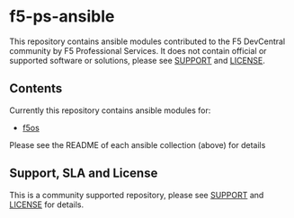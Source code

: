 # f5-ps-ansible

This repository contains ansible modules contributed to the F5 DevCentral community by F5 Professional Services. It does not contain official or supported software or solutions, please see [SUPPORT](SUPPORT.md) and [LICENSE](COPYING).

## Contents

Currently this repository contains ansible modules for:

- [f5os](ansible_collections/f5_ps_ansible/f5os/README.md)

Please see the README of each ansible collection (above) for details

## Support, SLA and License

This is a community supported repository, please see [SUPPORT](SUPPORT.md) and [LICENSE](COPYING) for details.

